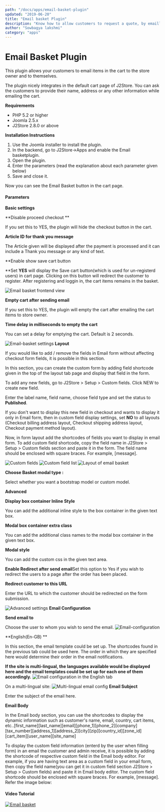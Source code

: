 ```yaml
---
path: "/docs/apps/email-basket-plugin"
updated: "2019-06-20"
title: "Email basket Plugin"
description: "Know how to allow customers to request a quote, by emailling their cart."
author: "Sowbagya lakshmi"
category: "apps"
---
```

# Email Basket Plugin

This plugin allows your customers to email items in the cart to the store owner and to themselves.

The plugin nicely integrates in the default cart page of J2Store. You can ask the customers to provide their name, address or any other information while emailing the cart.

**Requirements**

- PHP 5.2 or higher
- Joomla 2.5.x
- J2Store 2.8.0 or above

**Installation Instructions**

1. Use the Joomla installer to install the plugin.
2. In the backend, go to J2Store->Apps and enable the Email basketplugin. 
3. Open the plugin.
4. Enter the parameters (read the explanation about each parameter given below)
5. Save and close it.

Now you can see the Email Basket button in the cart page.

#### Parameters

**Basic settings**

**Disable proceed checkout **

If you set this to YES, the plugin will hide the checkout button in the cart.

**Article ID for thank you message**

The Article given will be displayed after the payment is processed and it can include a Thank you message or any kind of text.

**Enable show save cart button

**Set **YES** will display the Save cart button(which is used for un-registerd users) in cart page. Clicking on this button will redirect the customer to register. After registering and loggin in, the cart items remains in the basket.

![Email basket frontend view](../../images/apps/email-basket/email-basket-frontend.png)

**Empty cart after sending email**

If you set this to YES, the plugin will empty the cart after emailing the cart items to store owner.

**Time delay in milliseconds to empty the cart**

You can set a delay for emptying the cart. Default is 2 seconds.

![Email-basket settings](../../images/apps/email-basket/email-basket-settings.png)
**Layout**

If you would like to add / remove the fields in Email form without affecting checkout form fields, it is possible in this section.

In this section, you can create the custom form by adding field shortcode given in the top of the layout tab page and display that field in the form.

To add any new fields, go to J2Store > Setup > Custom fields. Click NEW to create new field.

Enter the label name, field name, choose field type and set the status to **Published**.

If you don't want to display this new field in checkout and wants to display it only in Email form, then in custom field display settings, set **NO** to all layouts (Checkout billing address layout, Checkout shipping address layout, Checkout payment method layout).

Now, in form layout add the shortcodes of fields you want to display in email form. To add custom field shortcode, copy the field name in J2Store > Setup > Custom fields section and paste it in the form. The field name should be enclosed with square braces. For example, [message].

![Custom fields](../../images/apps/email-basket/email-basket-custom-field.png)
![Custom field list](../../images/apps/email-basket/email-basket-custom-field-list.png)
![Layout of email basket](../../images/apps/email-basket/email-basket-layout.png)

**Choose Basket modal type :**

Select whether you want a bootstrap model or custom model.

**Advanced**

**Display box container Inline Style**

You can add the additional inline style to the box container in the given text box.

**Modal box container extra class**

You can add the additional class names to the modal box container in the given text box.

**Modal style**

You can add the custom css in the given text area.

**Enable Redirect after send email**Set this option to Yes if you wish to redirect the users to a page after the order has been placed.

**Redirect customer to this URL**

Enter the URL to which the customer should be redirected on the form submission.

![Advanced settings](../../images/apps/email-basket/email-basket-advanced-settings.png)
**Email Configuration**

**Send email to**

Choose the user to whom you wish to send the email.
![Email-configuration](../../images/apps/email-basket/email-basket-email-config.png)

**English(En-GB) **

In this section, the email template could be set up. The shortcodes found in the previous tab could be used here. The order in which they are specified here would determine their order in the email notifications.

**If the site is multi-lingual, the languages available would be displayed here and the email templates could be set up for each one of them accordingly.**
![Email configuration in the English tab](../../images/apps/email-basket/email-basket-email-shortcodes.png)

On a multi-lingual site: 
![Multi-lingual email config](../../images/apps/email-basket/email-basket-multi-ling.png)
**Email Subject**

Enter the subject of the email here.

**Email Body**

In the Email body section, you can use the shortcodes to display the dynamic information such as customer's name, email, country, cart items, etc..[first\_name][last\_name][email][phone\_1][phone\_2][company][tax\_number][address\_1][address\_2][city][zip][country\_id][zone\_id][cart\_item][user\_name][site\_name]

To display the custom field information (enterd by the user when filling form) in an email the customer and admin receive, it is possible by adding the shortcode of respective custom field in the Email body editor. For example, if you are having text area as a custom field in your email form, then copy the field name(you can get it in custom field section J2Store > Setup > Custom fields) and paste it in Email body editor. The custom field shortcode should be enclosed with square braces. For example, [message]. Refer the image below:<br>


#### Video Tutorial
[![Email basket](https://img.youtube.com/vi/51J1UkeRu3Y/0.jpg)](https://youtu.be/IHpKrQI04Us "Email basket")



